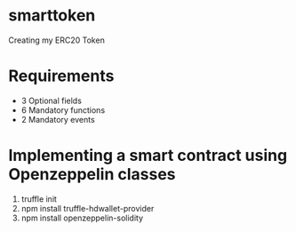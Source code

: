 # smarttoken
Creating my ERC20 Token 

# Requirements

- 3 Optional fields
- 6 Mandatory functions
- 2 Mandatory events



# Implementing a smart contract using Openzeppelin classes
1. truffle init
2. npm install truffle-hdwallet-provider 
3. npm install openzeppelin-solidity